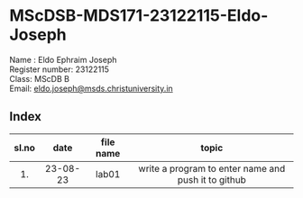 # MScDSB-MDS171-23122115-Eldo-Joseph


Name : Eldo Ephraim Joseph   
Register number: 23122115   
Class: MScDB B   
Email: eldo.joseph@msds.christuniversity.in


## Index
|sl.no|date|file name|topic|
|:----:|:----:|:----:|:----:|
|1.|23-08-23|lab01|write a program to enter name and push it to github|
